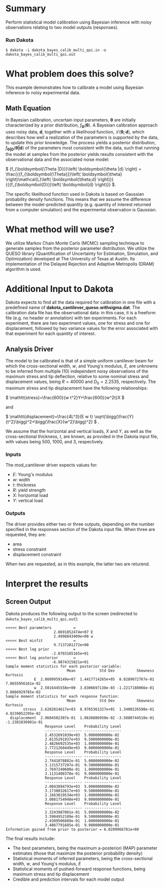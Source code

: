 # Summary
Perform statistical model calibration using Bayesian inference with noisy
observations relating to two model outputs (responses).
 
### Run Dakota
    $ dakota -i dakota_bayes_calib_multi_qoi.in -o dakota_bayes_calib_multi_qoi.out
 
# What problem does this solve?
This example demonstrates how to calibrate a model using Bayesian inference
to noisy experimental data.
 
## Math Equation

In Bayesian calibration, uncertain input parameters, $` \boldsymbol{\theta} `$
are initially characterized
by a prior distribution, $` f_{\boldsymbol{\Theta}}\left( \boldsymbol{\theta}
\right) `$. A Bayesian calibration approach uses noisy data,
$` \boldsymbol{d} `$, together with a likelihood function,
$` \mathcal{L}\left(\boldsymbol{{\theta ;d}} \right) `$, which describes how
well a realization of the parameters is supported by the data, to update this
prior knowledge. The process yields a posterior distribution,
$` f_{\boldsymbol{{\Theta |D}}}\left( \boldsymbol{{\theta |d}} \right) `$ of
the parameters most consistent with the data, such that running the model
at samples from the posterior yields results consistent with the
observational data and the associated noise model:

$` {f_{\boldsymbol{\Theta |D}}}\left( \boldsymbol{\theta |d} \right) = \frac{{{f_{\boldsymbol{\Theta}}}\left( \boldsymbol{\theta}  \right)\mathcal{L}\left( \boldsymbol{\theta;d} \right)}}{{{f_{\boldsymbol{D}}}\left( \boldsymbol{d} \right)}} `$.

The specific likelihood function used in
Dakota is based on Gaussian probability density functions. This means
that we assume the difference between the model-predicted quantity
(e.g. quantity of interest returned from a computer simulation) and
the experimental observation is Gaussian.

# What method will we use?

We utilize Markov Chain Monte Carlo (MCMC) sampling technique to
generate samples from the posterior parameter distribution. We utilize the
QUESO library (Quantification of Uncertainty for Estimation,
Simulation, and Optimization) developed at The University of Texas at
Austin. Its implementation of the Delayed Rejection and Adaptive
Metropolis (DRAM) algorithm is used.

# Additional Input to Dakota

Dakota expects to find all the data required for calibration in one file with a
predefined name of **dakota_cantilever_queso.withsigma.dat**. The calibration
data file has the observational data: in this case, it is a freeform file (e.g.
no header or annotation) with ten experiments. For each experiment, there are
two experiment values, one for stress and one for displacement, followed by two
variance values for the error associated with that experiment for each quantity
of interest.

## Analysis Driver

The model to be calibrated is that of a simple
uniform cantilever beam for which the cross-sectional width, $` w `$, and 
Young's modulus, $` E `$, are unknowns to be inferred from multiple (10)
independent noisy observations of the maximum stress and tip deflection, relative
to some nominal stress and displacement values, being $` R=40000 `$ and
$` D_{0} = 2.2535 `$, respectively. The maximum stress and tip displacement
have the following relationships:

$` \mathtt{stress}=\frac{600}{w t^2}Y+\frac{600}{w^2t}X `$

and

$` \mathtt{displacement}=\frac{4L^3}{E w t}
  \sqrt{\bigg(\frac{Y}{t^2}\bigg)^2+\bigg(\frac{X}{w^2}\bigg)^2} `$ .

We assume that the horizontal and vertical loads, $`X`$ and $`Y`$, as well as the
cross-sectional thickness, $` t `$, are known, as provided in the Dakota input
file, with values being 500, 1000, and 3, respectively.

### Inputs

The mod\_cantilever driver expects values for:

- $`E`$: Young's modulus
- $`w`$: width
- $`t`$: thickness
- $`R`$: yield strength
- $`X`$: horizontal load
- $`Y`$: vertical load

### Outputs

The driver provides either two or three outputs, depending on the number 
specified in the responses section of the Dakota input file. When three are 
requested, they are:

- area
- stress constraint
- displacement constraint

When two are requested, as in this example, the latter two are returend.
 
# Interpret the results
 
## Screen Output

Dakota produces the following output to the screen (redirected to
`dakota_bayes_calib_multi_qoi.out`):

~~~~
<<<<< Best parameters          =
                      2.8691852474e+07 E
                      2.4998843409e+00 w
<<<<< Best misfit              =
                      9.7137281272e+00
<<<<< Best log prior           =
                     -2.0703165165e+01
<<<<< Best log posterior       =
                     -6.9874315821e+01
Sample moment statistics for each posterior variable:
                            Mean           Std Dev          Skewness          Kurtosis
             E  2.8609959149e+07  1.4417714265e+05  8.0289072767e-01  7.8655956161e-02
             w  2.5016445558e+00  3.8306697138e-03 -1.2217188066e-01  3.8866929785e-02
Sample moment statistics for each response function:
                            Mean           Std Dev          Skewness          Kurtosis
        stress  2.6282814617e+03  8.9765361327e+01  1.3400226598e-01  4.9239052295e-02
  displacement  2.9604502307e-01  1.0636886950e-02 -3.5080744510e-01 -1.2381836901e-01
                  Response Level    Probability Level
                  ----------------- -----------------
                  2.4532691039e+03  5.0000000000e-02
                  2.8135291937e+03  9.5000000000e-01
                  2.4826692535e+03  1.0000000000e-01
                  2.7721260449e+03  9.0000000000e-01
                  Response Level    Probability Level
                  ----------------- -----------------
                  2.7441078882e-01  5.0000000000e-02
                  3.1315737297e-01  9.5000000000e-01
                  2.7697240600e-01  1.0000000000e-01
                  3.1131408378e-01  9.0000000000e-01
                  Response Level    Probability Level
                  ----------------- -----------------
                  2.0843894793e+03  5.0000000000e-02
                  3.1738032617e+03  9.5000000000e-01
                  2.1663019534e+03  1.0000000000e-01
                  3.0881754948e+03  9.0000000000e-01
                  Response Level    Probability Level
                  ----------------- -----------------
                  2.3243987081e-01  5.0000000000e-02
                  3.5984952189e-01  9.5000000000e-01
                  2.4309506889e-01  1.0000000000e-01
                  3.4867791685e-01  9.0000000000e-01
Information gained from prior to posterior = 6.0209966781e+00
~~~~

The final results include:

* The best parameters, being the maximum a-posteriori (MAP) parameter estimates (those that maximize the posterior probability density)
* Statistical moments of inferred parameters, being the cross-sectional width, $` w `$, and 
Young's modulus, $` E `$
* Statistical moments of pushed-forward response functions, being maximum stress and tip displacement
* Credible and prediction intervals for each model output
